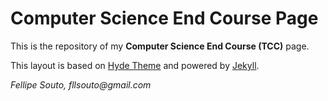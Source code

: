 # Computer Science End Course Page
This is the repository of my **Computer Science End Course (TCC)** page.

This layout is based on [Hyde Theme](https://github.com/poole/hyde) and powered by [Jekyll](https://github.com/jekyll/jekyll).

_Fellipe Souto, fllsouto@gmail.com_

